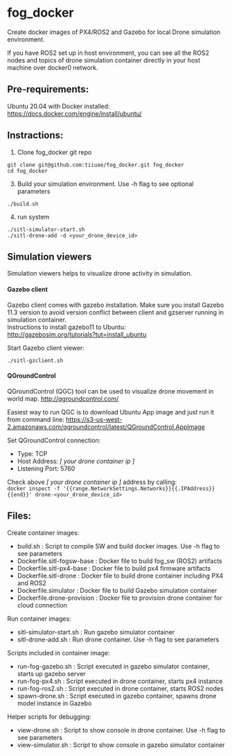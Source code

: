 # fog_docker
Create docker images of PX4/ROS2 and Gazebo for local Drone simulation environment.<br>

If you have ROS2 set up in host environment, you can see all the ROS2 nodes and topics of drone simulation container directly in your host machine over docker0 network.

## Pre-requirements:
Ubuntu 20.04 with Docker installed:<br>
https://docs.docker.com/engine/install/ubuntu/

## Instractions:
1. Clone fog_docker git repo<br>
```
git clone git@github.com:tiiuae/fog_docker.git fog_docker
cd fog_docker
```
3. Build your simulation environment. Use -h flag to see optional parameters<br>
```
./build.sh
```
4. run system<br>
```
./sitl-simulator-start.sh
./sitl-drone-add -d <your_drone_device_id>
```

## Simulation viewers
Simulation viewers helps to visualize drone activity in simulation.

#### Gazebo client

Gazebo client comes with gazebo installation. Make sure you install Gazebo 11.3 version to avoid version conflict between client and gzserver running in simulation container.<br>
Instructions to install gazebo11 to Ubuntu:<br>
http://gazebosim.org/tutorials?tut=install_ubuntu

Start Gazebo client viewer:
```
./sitl-gzclient.sh
```


#### QGroundControl

QGroundControl (QGC) tool can be used to visualize drone movement in world map.
http://qgroundcontrol.com/

Easiest way to run QGC is to download Ubuntu App image and just run it from
command line:
https://s3-us-west-2.amazonaws.com/qgroundcontrol/latest/QGroundControl.AppImage

Set QGroundControl connection:
* Type: TCP
* Host Address: *[ your drone container ip ]*
* Listening Port: 5760

Check above *[ your drone container ip ]* address by calling:<br>
`docker inspect -f '{{range.NetworkSettings.Networks}}{{.IPAddress}}{{end}}' drone-<your_drone_device_id>`



## Files:

Create container images:
* build.sh : Script to compile SW and build docker images. Use -h flag to see parameters
* Dockerfile.sitl-fogsw-base : Docker file to build fog_sw (ROS2) artifacts
* Dockerfile.sitl-px4-base : Docker file to build px4 firmware artifacts
* Dockerfile.sitl-drone : Docker file to build drone container including PX4 and ROS2
* Dockerfile.simulator : Docker file to build Gazebo simulation container
* Dockerfile.drone-provision : Docker file to provision drone container for cloud connection

Run container images:
* sitl-simulator-start.sh : Run gazebo simulator container
* sitl-drone-add.sh : Run drone container. Use -h flag to see parameters

Scripts included in container image:
* run-fog-gazebo.sh : Script executed in gazebo simulator container, starts up gazebo server
* run-fog-px4.sh : Script executed in drone container, starts px4 instance
* run-fog-ros2.sh : Script executed in drone container, starts ROS2 nodes
* spawn-drone.sh : Script executed in gazebo container, spawns drone model instance in Gazebo

Helper scripts for debugging:
* view-drone.sh : Script to show console in drone container. Use -h flag to see parameters
* view-simulator.sh : Script to show console in gazebo simulator container

